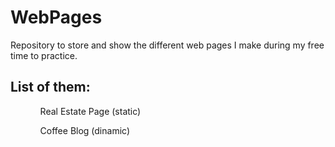 # WebPages

Repository to store and show the different web pages I make during my free time to practice.

<h2>List of them:</h2>
<ol>
  <ul>Real Estate Page (static)</ul>
  <ul>Coffee Blog (dinamic)</ul>
  </ol>
